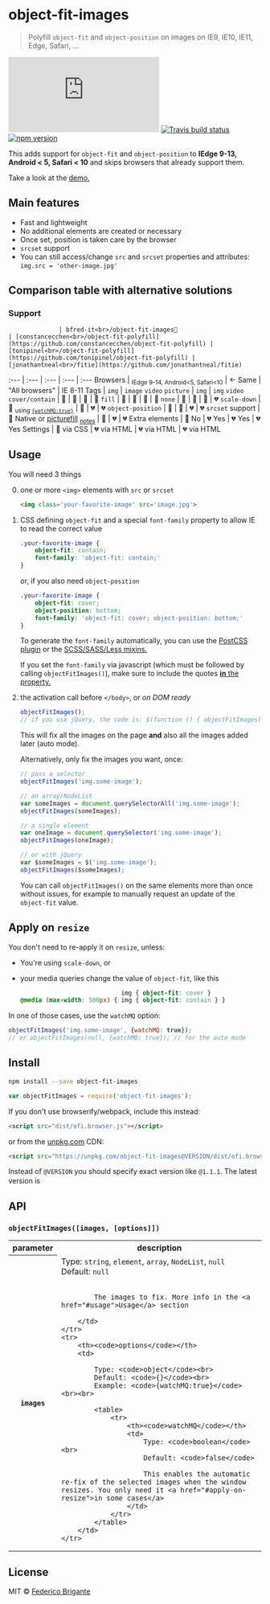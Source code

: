 # object-fit-images

> Polyfill `object-fit` and `object-position` on images on IE9, IE10, IE11, Edge, Safari, ...

[![gzipped size](https://badges.herokuapp.com/size/github/bfred-it/object-fit-images/master/dist/ofi.browser.js?gzip=true&label=gzipped%20size)](#readme) [![Travis build status](https://api.travis-ci.org/bfred-it/object-fit-images.svg)](https://travis-ci.org/bfred-it/object-fit-images) [![npm version](https://img.shields.io/npm/v/object-fit-images.svg)](https://www.npmjs.com/package/object-fit-images) 

This adds support for `object-fit` and `object-position` to **IEdge 9-13, Android < 5, Safari < 10** and skips browsers that already support them.

Take a look at the [demo.](http://bfred-it.github.io/object-fit-images/demo/) 

## Main features

- Fast and lightweight
- No additional elements are created or necessary
- Once set, position is taken care by the browser
- `srcset` support
- You can still access/change `src` and `srcset` properties and attributes: `img.src = 'other-image.jpg'`

## Comparison table with alternative solutions

### Support


                  | bfred-it<br>/object-fit-images🌟                                                                                         | [constancecchen<br>/object-fit-polyfill](https://github.com/constancecchen/object-fit-polyfill) | [tonipinel<br>/object-fit-polyfill](https://github.com/tonipinel/object-fit-polyfill) | [jonathantneal<br>/fitie](https://github.com/jonathantneal/fitie)
:---              | :---                                                                                                      | :---                                                                                            | :---                                                                                  | :---
Browsers          | <sub>IEdge 9-14, Android<5, Safari<10</sub>                                                                          | <- Same                                                                                         | "All browsers"                                                                        | IE 8-11
Tags              | `img`                                                                                                     | `image` `video` `picture`                                                                     | `img`                                                                                 | `img` `video`
`cover/contain`   | 💚                                                                                                         | 💚                                                                                               | 💚                                                                                     | 💚
`fill`            | 💚                                                                                                         | 💚                                                                                               | 💚                                                                                     | 💚
`none`            | 💚                                                                                                         | 💚                                                                                               | 💚                                                                                     | 💔
`scale-down`      | 💚 <sub>using [`{watchMQ:true}`](#apply-on-resize)</sub>                                                             | 💚                                                                                               | 💔                                                                                     | 💔
`object-position` | 💚                                                                                                         | 💚                                                                                               | 💔                                                                                     | 💔
`srcset` support  | 💚 Native or [picturefill](https://github.com/scottjehl/picturefill) <sub>[notes](detailed-support-tables.md)</sub> | 💚                                                                                               | 💔                                                                                     | 💔
Extra elements    | 💚 No                                                                                                      | 💔 Yes                                                                                           | 💔 Yes                                                                                 | 💔 Yes
Settings    | 💚 via CSS                                                                                                      | 💔 via HTML                                                                                           | 💔 via HTML                                                                                 | 💔 via HTML


## Usage

You will need 3 things

0. one or more `<img>` elements with `src` or `srcset`  

	```html
	<img class='your-favorite-image' src='image.jpg'>
	```
	
0. CSS defining `object-fit` and a special `font-family` property to allow IE to read the correct value

	```css
	.your-favorite-image {
		object-fit: contain;
		font-family: 'object-fit: contain;'
	}
	```
	
	or, if you also need `object-position`
	
	```css
	.your-favorite-image {
		object-fit: cover;
		object-position: bottom;
		font-family: 'object-fit: cover; object-position: bottom;'
	}
	```
	
	To generate the `font-family` automatically, you can use the [PostCSS plugin](https://github.com/ronik-design/postcss-object-fit-images) or the [SCSS/SASS/Less mixins.](/preprocessors)
	
	If you set the `font-family` via javascript (which must be followed by calling `objectFitImages()`), make sure to include the quotes [**in** the property.](https://github.com/bfred-it/object-fit-images/issues/29#issuecomment-227491892)

0. <a name="activation"></a> the activation call before `</body>`, or _on DOM ready_

	```js
	objectFitImages();
	// if you use jQuery, the code is: $(function () { objectFitImages() });
	```
	
	This will fix all the images on the page **and** also all the images added later (auto mode).
	
	Alternatively, only fix the images you want, once:
	
	```js
	// pass a selector
	objectFitImages('img.some-image');
	```
	
	```js
	// an array/NodeList
	var someImages = document.querySelectorAll('img.some-image');
	objectFitImages(someImages);
	```
	
	```js
	// a single element
	var oneImage = document.querySelector('img.some-image');
	objectFitImages(oneImage);
	```
	
	```js
	// or with jQuery
	var $someImages = $('img.some-image');
	objectFitImages($someImages);
	```
	
	You can call `objectFitImages()` on the same elements more than once without issues, for example to manually request an update of the `object-fit` value.

## Apply on `resize`

You don't need to re-apply it on `resize`, unless:

* You're using `scale-down`, or
* <a id="media-query-affects-object-fit-value">your media queries change the value of `object-fit`,</a> like this

	```css
	                            img { object-fit: cover }
	@media (max-width: 500px) { img { object-fit: contain } }
	```

In one of those cases, use the `watchMQ` option:

```js
objectFitImages('img.some-image', {watchMQ: true});
// or objectFitImages(null, {watchMQ: true}); // for the auto mode
```

## Install

```sh
npm install --save object-fit-images
```

```js
var objectFitImages = require('object-fit-images');
```

If you don't use browserify/webpack, include this instead:

```html
<script src="dist/ofi.browser.js"></script>
```

or from the [unpkg.com](https://unpkg.com) CDN:

```html
<script src="https://unpkg.com/object-fit-images@VERSION/dist/ofi.browser.js"></script>
```

Instead of `@VERSION` you should specify exact version like `@1.1.1`. The latest version is <img src="https://img.shields.io/npm/v/object-fit-images.svg?label=%20" height="16">

## API

### `objectFitImages([images, [options]])`

<table>
    <tr>
        <th>parameter</th>
        <th>description</th>
    </tr>
    <tr>
        <th><code>images</code></th>
        <td>
            Type: <code>string</code>, <code>element</code>, <code>array</code>, <code>NodeList</code>, <code>null</code><br>
            Default: <code>null</code><br><br>

            The images to fix. More info in the <a href="#usage">Usage</a> section 

        </td>
    </tr>
    <tr>
        <th><code>options</code></th>
        <td>
            
            Type: <code>object</code><br>
            Default: <code>{}</code><br>
            Example: <code>{watchMQ:true}</code><br><br>
            
            <table>
                <tr>
                    <th><code>watchMQ</code></th>
                    <td>
                        Type: <code>boolean</code><br>
                        Default: <code>false</code>

                        This enables the automatic re-fix of the selected images when the window resizes. You only need it <a href="#apply-on-resize">in some cases</a>
                    </td>
                </tr>
            </table>
        </td>
    </tr>
</table>

## License

MIT © [Federico Brigante](http://twitter.com/bfred_it)
